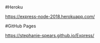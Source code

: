 #Heroku

https://express-node-2018.herokuapp.com/

#GitHub Pages

https://stephanie-spears.github.io/Express/
